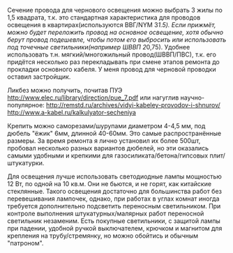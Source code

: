 Сечение провода для чернового освещения можно выбрать 3 жилы по 1,5 квадрата, т.к. это стандартная характеристика для проводов освещения в квартирах(используются ВВГ/NYM 3*1.5). Если прижмёт, можно будет переложить провод на основное освещение, хотя обычно берут провод подешевле, чтобы потом его выбросить или использовать под точечные светильники(например ШВВП 2*0,75). Удобнее использовать т.н. мягкий/многожильный провод(ШВВП/ПВС), т.к. его придётся несколько раз перекладывать при смене этапов ремонта до прокладки основного кабеля. У меня провод для черновой проводки оставил застройщик.

Ликбез можно получить, почитав ПУЭ http://www.elec.ru/library/direction/pue_7.pdf
или нагуглив научно-популярное: 
http://remstd.ru/archives/vidyi-kabeley-provodov-i-shnurov/
http://www.a-kabel.ru/kalkulyator-secheniya

Крепить можно саморезами/шурупами диаметром 4-4,5 мм, под дюбель "ёжик" 6мм, длинной 40-60мм. Это самые распространённые размеры. За время ремонта я лично установил их более 500шт, пробовал несколько разных вариантов дюбелей, но эти оказались самыми удобными и крепкими для газосиликата/бетона/гипсовых плит/штукатурки.

Для освещения лучше использовать светодиодные лампы мощностью 12 Вт, по одной на 10 кв.м. Они не бьются, и не горят, как китайские стеклянные. Такого освещения достаточно для большинства работ без перевешивания лампочек, однако, при работах в углах комнат иногда требуется дополнительно подсветить переносным светильником. При контроле выполнения штукатурных/малярных работ переносной светильник незаменим. Есть покупные светильники, с защитой лампы при падении, удобной ручкой выключателем, крючком и магнитом для крепления на трубу/стремянку, но можно обойтись и обычным "патроном".